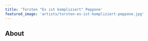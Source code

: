 ```yaml
---
title: 'Torsten "Es ist kompliziert" Peppone'
featured_image: 'artists/torsten-es-ist-kompliziert-peppone.jpg'
---
```


## About


